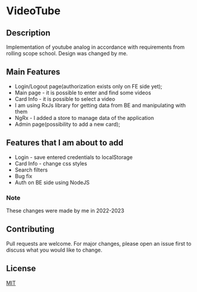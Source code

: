 # VideoTube

## Description
Implementation of youtube analog in accordance with requirements from rolling scope school. 
Design was changed by me.

## Main Features
- Login/Logout page(authorization exists only on FE side yet);
- Main page - it is possible to enter and find some videos
- Card Info - it is possible to select a video
- I am using RxJs library for getting data from BE and manipulating with them
- NgRx - I added a store to manage data of the application
- Admin page(possibility to add a new card);

## Features that I am about to add
- Login - save entered credentials to localStorage
- Card Info - change css styles
- Search filters
- Bug fix
- Auth on BE side using NodeJS

### Note
These changes were made by me in 2022-2023


## Contributing

Pull requests are welcome. For major changes, please open an issue first
to discuss what you would like to change.


## License

[MIT](https://choosealicense.com/licenses/mit/)
